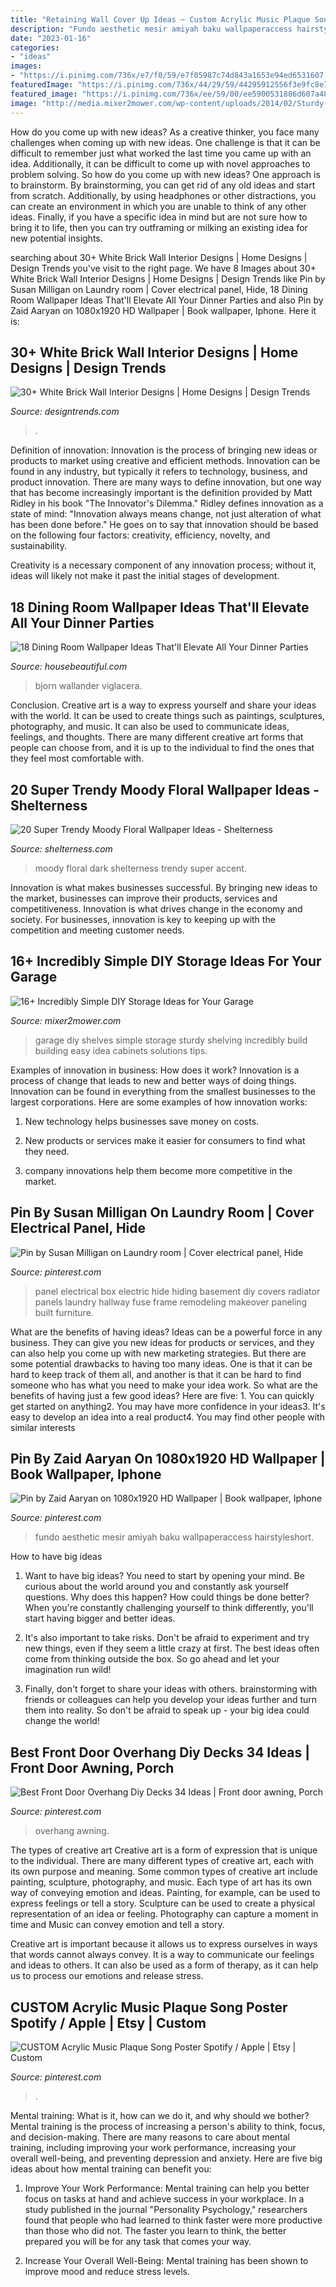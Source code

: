 ```yaml
---
title: "Retaining Wall Cover Up Ideas ~ Custom Acrylic Music Plaque Song Poster Spotify / Apple"
description: "Fundo aesthetic mesir amiyah baku wallpaperaccess hairstyleshort"
date: "2023-01-16"
categories:
- "ideas"
images:
- "https://i.pinimg.com/736x/e7/f0/59/e7f05987c74d843a1653e94ed6531607.jpg"
featuredImage: "https://i.pinimg.com/736x/44/29/59/44295912556f3e9fc8e7697ce3346969--front-hallway-box-covers.jpg"
featured_image: "https://i.pinimg.com/736x/ee/59/00/ee5900531886d607a481fe59298cf452.jpg"
image: "http://media.mixer2mower.com/wp-content/uploads/2014/02/Sturdy-Garage-Shelves-600x450.jpg"
---
```



How do you come up with new ideas?
As a creative thinker, you face many challenges when coming up with new ideas. One challenge is that it can be difficult to remember just what worked the last time you came up with an idea. Additionally, it can be difficult to come up with novel approaches to problem solving.  So how do you come up with new ideas? 
One approach is to brainstorm. By brainstorming, you can get rid of any old ideas and start from scratch. Additionally, by using headphones or other distractions, you can create an environment in which you are unable to think of any other ideas. Finally, if you have a specific idea in mind but are not sure how to bring it to life, then you can try outframing or milking an existing idea for new potential insights.

	

		
searching about 30+ White Brick Wall Interior Designs | Home Designs | Design Trends you've visit to the right page. We have 8 Images about 30+ White Brick Wall Interior Designs | Home Designs | Design Trends like Pin by Susan Milligan on Laundry room | Cover electrical panel, Hide, 18 Dining Room Wallpaper Ideas That&#039;ll Elevate All Your Dinner Parties and also Pin by Zaid Aaryan on 1080x1920 HD Wallpaper | Book wallpaper, Iphone. Here it is:
		
    
## 30+ White Brick Wall Interior Designs | Home Designs | Design Trends

<img loading=lazy src="https://images.designtrends.com/wp-content/uploads/2015/10/27065741/White-Brick-Bedroom-Design.jpg" onerror="this.onerror=null;this.src='https://tse4.mm.bing.net/th?id=OIP.FKkyhMJdnzE2NwmOV5AYfgHaLG&amp;pid=15.1';" alt="30+ White Brick Wall Interior Designs | Home Designs | Design Trends">

_Source: designtrends.com_

>. 

	

Definition of innovation:
Innovation is the process of bringing new ideas or products to market using creative and efficient methods. Innovation can be found in any industry, but typically it refers to technology, business, and product innovation.
There are many ways to define innovation, but one way that has become increasingly important is the definition provided by Matt Ridley in his book "The Innovator's Dilemma." Ridley defines innovation as a state of mind: "Innovation always means change, not just alteration of what has been done before." He goes on to say that innovation should be based on the following four factors: creativity, efficiency, novelty, and sustainability.

Creativity is a necessary component of any innovation process; without it, ideas will likely not make it past the initial stages of development.

    
## 18 Dining Room Wallpaper Ideas That&#039;ll Elevate All Your Dinner Parties

<img loading=lazy src="https://hips.hearstapps.com/hmg-prod.s3.amazonaws.com/images/hbx020119maxwell02-1553714959.jpg?crop=0.879xw:1.00xh;0.121xw,0&amp;resize=480:*" onerror="this.onerror=null;this.src='https://tse1.mm.bing.net/th?id=OIP.KHrVXy7Cd4yvzCkETsMF9wHaLH&amp;pid=15.1';" alt="18 Dining Room Wallpaper Ideas That&#039;ll Elevate All Your Dinner Parties">

_Source: housebeautiful.com_

>bjorn wallander viglacera. 

	

Conclusion.
Creative art is a way to express yourself and share your ideas with the world. It can be used to create things such as paintings, sculptures, photography, and music. It can also be used to communicate ideas, feelings, and thoughts. There are many different creative art forms that people can choose from, and it is up to the individual to find the ones that they feel most comfortable with.

    
## 20 Super Trendy Moody Floral Wallpaper Ideas - Shelterness

<img loading=lazy src="https://i.shelterness.com/2017/05/11-a-gorgeous-moody-floral-wall-looking-like-an-antique-painting.jpg" onerror="this.onerror=null;this.src='https://tse2.mm.bing.net/th?id=OIP.NfDQjy5ldOHFtHeDRU3gQQHaLG&amp;pid=15.1';" alt="20 Super Trendy Moody Floral Wallpaper Ideas - Shelterness">

_Source: shelterness.com_

>moody floral dark shelterness trendy super accent. 

	

Innovation is what makes businesses successful. By bringing new ideas to the market, businesses can improve their products, services and competitiveness. Innovation is what drives change in the economy and society. For businesses, innovation is key to keeping up with the competition and meeting customer needs.

    
## 16+ Incredibly Simple DIY Storage Ideas For Your Garage

<img loading=lazy src="http://media.mixer2mower.com/wp-content/uploads/2014/02/Sturdy-Garage-Shelves-600x450.jpg" onerror="this.onerror=null;this.src='https://tse4.mm.bing.net/th?id=OIP.YrTdL3dQcPmMrY4Xi8Sp6gHaFj&amp;pid=15.1';" alt="16+ Incredibly Simple DIY Storage Ideas for Your Garage">

_Source: mixer2mower.com_

>garage diy shelves simple storage sturdy shelving incredibly build building easy idea cabinets solutions tips. 

	

Examples of innovation in business: How does it work?
Innovation is a process of change that leads to new and better ways of doing things. Innovation can be found in everything from the smallest businesses to the largest corporations. Here are some examples of how innovation works:
1. New technology helps businesses save money on costs.

2. New products or services make it easier for consumers to find what they need.

3. company innovations help them become more competitive in the market.


    
## Pin By Susan Milligan On Laundry Room | Cover Electrical Panel, Hide

<img loading=lazy src="https://i.pinimg.com/736x/44/29/59/44295912556f3e9fc8e7697ce3346969--front-hallway-box-covers.jpg" onerror="this.onerror=null;this.src='https://tse4.mm.bing.net/th?id=OIP._nKG1R8UW1BiqGMdmqfliwHaJ4&amp;pid=15.1';" alt="Pin by Susan Milligan on Laundry room | Cover electrical panel, Hide">

_Source: pinterest.com_

>panel electrical box electric hide hiding basement diy covers radiator panels laundry hallway fuse frame remodeling makeover paneling built furniture. 

	

What are the benefits of having ideas?
Ideas can be a powerful force in any business. They can give you new ideas for products or services, and they can also help you come up with new marketing strategies. But there are some potential drawbacks to having too many ideas. One is that it can be hard to keep track of them all, and another is that it can be hard to find someone who has what you need to make your idea work. So what are the benefits of having just a few good ideas? Here are five: 1. You can quickly get started on anything2. You may have more confidence in your ideas3. It's easy to develop an idea into a real product4. You may find other people with similar interests
    
## Pin By Zaid Aaryan On 1080x1920 HD Wallpaper | Book Wallpaper, Iphone

<img loading=lazy src="https://i.pinimg.com/736x/e7/f0/59/e7f05987c74d843a1653e94ed6531607.jpg" onerror="this.onerror=null;this.src='https://tse1.mm.bing.net/th?id=OIP.H_TeP4BSK2mVpuh5bQNE1QHaNJ&amp;pid=15.1';" alt="Pin by Zaid Aaryan on 1080x1920 HD Wallpaper | Book wallpaper, Iphone">

_Source: pinterest.com_

>fundo aesthetic mesir amiyah baku wallpaperaccess hairstyleshort. 

	

How to have big ideas
1. Want to have big ideas? You need to start by opening your mind. Be curious about the world around you and constantly ask yourself questions. Why does this happen? How could things be done better? When you're constantly challenging yourself to think differently, you'll start having bigger and better ideas.
2. It's also important to take risks. Don't be afraid to experiment and try new things, even if they seem a little crazy at first. The best ideas often come from thinking outside the box. So go ahead and let your imagination run wild!

3. Finally, don't forget to share your ideas with others. brainstorming with friends or colleagues can help you develop your ideas further and turn them into reality. So don't be afraid to speak up - your big idea could change the world!

    
## Best Front Door Overhang Diy Decks 34 Ideas | Front Door Awning, Porch

<img loading=lazy src="https://i.pinimg.com/736x/7a/42/16/7a42169530ffa06818dc6681c54b2e2d.jpg" onerror="this.onerror=null;this.src='https://tse3.mm.bing.net/th?id=OIP.I-01_JbJYAKTSsvjZ5CjPAAAAA&amp;pid=15.1';" alt="Best Front Door Overhang Diy Decks 34 Ideas | Front door awning, Porch">

_Source: pinterest.com_

>overhang awning. 

	

The types of creative art
Creative art is a form of expression that is unique to the individual. There are many different types of creative art, each with its own purpose and meaning.
Some common types of creative art include painting, sculpture, photography, and music. Each type of art has its own way of conveying emotion and ideas. Painting, for example, can be used to express feelings or tell a story. Sculpture can be used to create a physical representation of an idea or feeling. Photography can capture a moment in time and Music can convey emotion and tell a story.

Creative art is important because it allows us to express ourselves in ways that words cannot always convey. It is a way to communicate our feelings and ideas to others. It can also be used as a form of therapy, as it can help us to process our emotions and release stress.

    
## CUSTOM Acrylic Music Plaque Song Poster Spotify / Apple | Etsy | Custom

<img loading=lazy src="https://i.pinimg.com/736x/ee/59/00/ee5900531886d607a481fe59298cf452.jpg" onerror="this.onerror=null;this.src='https://tse3.mm.bing.net/th?id=OIP.xn98Haj6QEZ75o60l7-RNwHaLH&amp;pid=15.1';" alt="CUSTOM Acrylic Music Plaque Song Poster Spotify / Apple | Etsy | Custom">

_Source: pinterest.com_

>. 

	

Mental training: What is it, how can we do it, and why should we bother?
Mental training is the process of increasing a person's ability to think, focus, and decision-making. There are many reasons to care about mental training, including improving your work performance, increasing your overall well-being, and preventing depression and anxiety. Here are five big ideas about how mental training can benefit you:
1. Improve Your Work Performance: Mental training can help you better focus on tasks at hand and achieve success in your workplace. In a study published in the journal "Personality Psychology," researchers found that people who had learned to think faster were more productive than those who did not. The faster you learn to think, the better prepared you will be for any task that comes your way.

2. Increase Your Overall Well-Being: Mental training has been shown to improve mood and reduce stress levels.

